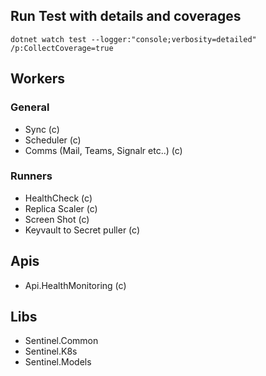 ## Run Test with details and coverages

```
dotnet watch test --logger:"console;verbosity=detailed" /p:CollectCoverage=true

```

## Workers

### General
- Sync (c)
- Scheduler (c)
- Comms (Mail, Teams, Signalr etc..) (c)

### Runners
- HealthCheck (c)
- Replica Scaler (c)
- Screen Shot (c)
- Keyvault to Secret puller (c)


## Apis
- Api.HealthMonitoring (c)
 
## Libs
- Sentinel.Common
- Sentinel.K8s
- Sentinel.Models
